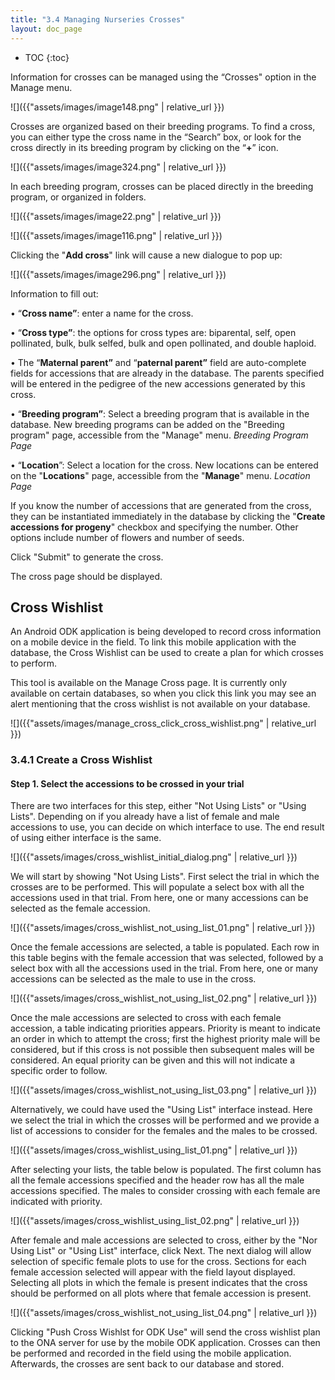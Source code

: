 ```yaml
---
title: "3.4 Managing Nurseries Crosses"
layout: doc_page
---
```


<!-- TOC-START -->
* TOC
{:toc}
<!-- TOC-END -->

Information for crosses can be managed using the “Crosses" option in the Manage menu.

![]({{"assets/images/image148.png" | relative_url }})

Crosses are organized based on their breeding programs. To find a cross, you can either type the cross name in the “Search” box, or look for the cross directly in its breeding program by clicking on the “**+**” icon.

![]({{"assets/images/image324.png" | relative_url }})

In each breeding program, crosses can be placed directly in the breeding program, or organized in folders.

![]({{"assets/images/image22.png" | relative_url }})

![]({{"assets/images/image116.png" | relative_url }})

Clicking the "**Add cross**" link will cause a new dialogue to pop up:

![]({{"assets/images/image296.png" | relative_url }})

Information to fill out:

• “**Cross name”**: enter a name for the cross.

• “**Cross type”**: the options for cross types are: biparental, self, open pollinated, bulk, bulk selfed, bulk and open pollinated, and double haploid.

• The “**Maternal parent”** and “**paternal parent”** field are auto-complete fields for accessions that are already in the database. The parents specified will be entered in the pedigree of the new accessions generated by this cross.

• “**Breeding program”**: Select a breeding program that is available in the database. New breeding programs can be added on the "Breeding program" page, accessible from the "Manage" menu. *Breeding Program Page*

• “**Location**”: Select a location for the cross. New locations can be entered on the "**Locations**" page, accessible from the "**Manage**" menu. *Location Page*

If you know the number of accessions that are generated from the cross, they can be instantiated immediately in the database by clicking the "**Create accessions for progeny**" checkbox and specifying the number. Other options include number of flowers and number of seeds.

Click "Submit" to generate the cross.

The cross page should be displayed.

Cross Wishlist
-----------------

An Android ODK application is being developed to record cross information on a mobile device in the field. To link this mobile application with the database, the Cross Wishlist can be used to create a plan for which crosses to perform.

This tool is available on the Manage Cross page. It is currently only available on certain databases, so when you click this link you may see an alert mentioning that the cross wishlist is not available on your database.

![]({{"assets/images/manage_cross_click_cross_wishlist.png" | relative_url }})

### 3.4.1 Create a Cross Wishlist

#### Step 1. Select the accessions to be crossed in your trial

There are two interfaces for this step, either "Not Using Lists" or "Using Lists". Depending on if you already have a list of female and male accessions to use, you can decide on which interface to use. The end result of using either interface is the same.

![]({{"assets/images/cross_wishlist_initial_dialog.png" | relative_url }})

We will start by showing "Not Using Lists". First select the trial in which the crosses are to be performed. This will populate a select box with all the accessions used in that trial. From here, one or many accessions can be selected as the female accession.

![]({{"assets/images/cross_wishlist_not_using_list_01.png" | relative_url }})

Once the female accessions are selected, a table is populated. Each row in this table begins with the female accession that was selected, followed by a select box with all the accessions used in the trial. From here, one or many accessions can be selected as the male to use in the cross.

![]({{"assets/images/cross_wishlist_not_using_list_02.png" | relative_url }})

Once the male accessions are selected to cross with each female accession, a table indicating priorities appears. Priority is meant to indicate an order in which to attempt the cross; first the highest priority male will be considered, but if this cross is not possible then subsequent males will be considered. An equal priority can be given and this will not indicate a specific order to follow.

![]({{"assets/images/cross_wishlist_not_using_list_03.png" | relative_url }})

Alternatively, we could have used the "Using List" interface instead. Here we select the trial in which the crosses will be performed and we provide a list of accessions to consider for the females and the males to be crossed.

![]({{"assets/images/cross_wishlist_using_list_01.png" | relative_url }})

After selecting your lists, the table below is populated. The first column has all the female accessions specified and the header row has all the male accessions specified. The males to consider crossing with each female are indicated with priority.

![]({{"assets/images/cross_wishlist_using_list_02.png" | relative_url }})

After female and male accessions are selected to cross, either by the "Nor Using List" or "Using List" interface, click Next. The next dialog will allow selection of specific female plots to use for the cross. Sections for each female accession selected will appear with the field layout displayed. Selecting all plots in which the female is present indicates that the cross should be performed on all plots where that female accession is present.

![]({{"assets/images/cross_wishlist_not_using_list_04.png" | relative_url }})

Clicking "Push Cross Wishlst for ODK Use" will send the cross wishlist plan to the ONA server for use by the mobile ODK application. Crosses can then be performed and recorded in the field using the mobile application. Afterwards, the crosses are sent back to our database and stored.
